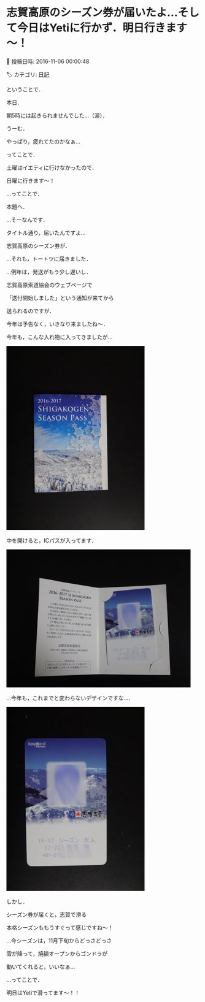 # 志賀高原のシーズン券が届いたよ…そして今日はYetiに行かず．明日行きます～！

📅 投稿日時: 2016-11-06 00:00:48

🏷️ カテゴリ: [日記](cc4b5682fb7b8b144980957a978653fb0.md)

ということで．


本日．


朝5時には起きられませんでした…（涙）．


うーむ．


やっぱり，疲れてたのかなぁ…





ってことで．


土曜はイエティに行けなかったので．


日曜に行きます～！





…ってことで．


本題へ．





…そーなんです．


タイトル通り，届いたんですよ…


志賀高原のシーズン券が．


…それも，トートツに届きました．





…例年は，発送がもう少し遅いし．


志賀高原索道協会のウェブページで


「送付開始しました」という通知が来てから


送られるのですが．


今年は予告なく，いきなり来ましたね～．





今年も，こんな入れ物に入ってきましたが…




![5a511e714496edec3e6b2cde48860da6.jpg](images/5a511e714496edec3e6b2cde48860da6.jpg)







中を開けると，ICパスが入ってます．




![0b31231e94aa083557fcef75ca00ac4a.jpg](images/0b31231e94aa083557fcef75ca00ac4a.jpg)







…今年も，これまでと変わらないデザインですな…．




![772a39d4481344e653ae0cc88a69259b.jpg](images/772a39d4481344e653ae0cc88a69259b.jpg)







しかし．


シーズン券が届くと，志賀で滑る


本格シーズンももうすぐって感じですね～！





…今シーズンは，11月下旬からどっさどっさ


雪が降って，焼額オープンからゴンドラが


動いてくれると，いいなぁ…





…ってことで．


明日はYetiで滑ってます～！！
